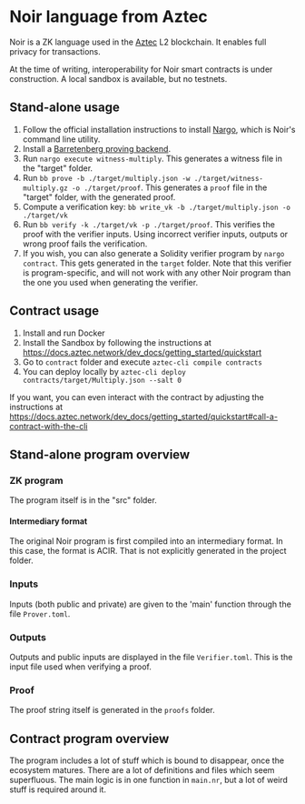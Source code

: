 # Noir language from Aztec

Noir is a ZK language used in the [Aztec](https://aztec.network/) L2 blockchain. It enables full privacy for transactions.

At the time of writing, interoperability for Noir smart contracts is under construction. A local sandbox is available, but no testnets.

## Stand-alone usage

1. Follow the official installation instructions to install [Nargo](https://noir-lang.org/docs/getting_started/installation/), which is Noir's command line utility.
1. Install a [Barretenberg proving backend](https://github.com/AztecProtocol/aztec-packages/blob/master/barretenberg/cpp/src/barretenberg/bb/readme.md#installation).
1. Run `nargo execute witness-multiply`. This generates a witness file in the "target" folder.
1. Run `bb prove -b ./target/multiply.json -w ./target/witness-multiply.gz -o ./target/proof`. This generates a `proof` file in the "target" folder, with the generated proof.
1. Compute a verification key: `bb write_vk -b ./target/multiply.json -o ./target/vk`
1. Run `bb verify -k ./target/vk -p ./target/proof`. This verifies the proof with the verifier inputs. Using incorrect verifier inputs, outputs or wrong proof fails the verification.
1. If you wish, you can also generate a Solidity verifier program by `nargo contract`. This gets generated in the `target` folder. Note that this verifier is program-specific, and will not work with any other Noir program than the one you used when generating the verifier.

## Contract usage

1. Install and run Docker
1. Install the Sandbox by following the instructions at https://docs.aztec.network/dev_docs/getting_started/quickstart
1. Go to `contract` folder and execute `aztec-cli compile contracts`
1. You can deploy locally by `aztec-cli deploy contracts/target/Multiply.json --salt 0`

If you want, you can even interact with the contract by adjusting the instructions at https://docs.aztec.network/dev_docs/getting_started/quickstart#call-a-contract-with-the-cli

## Stand-alone program overview

### ZK program

The program itself is in the "src" folder.

#### Intermediary format

The original Noir program is first compiled into an intermediary format. In this case, the format is ACIR. That is not explicitly generated in the project folder.

### Inputs

Inputs (both public and private) are given to the 'main' function through the file `Prover.toml`.

### Outputs

Outputs and public inputs are displayed in the file `Verifier.toml`. This is the input file used when verifying a proof.

### Proof

The proof string itself is generated in the `proofs` folder.

## Contract program overview

The program includes a lot of stuff which is bound to disappear, once the ecosystem matures. There are a lot of definitions and files which seem superfluous. The main logic is in one function in `main.nr`, but a lot of weird stuff is required around it.
